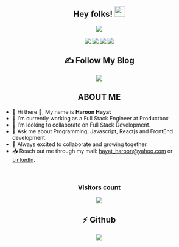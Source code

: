 <h2 align="center">
  Hey folks!
  <img src="https://media.giphy.com/media/hvRJCLFzcasrR4ia7z/giphy.gif" width="28">
</h2>

<p align="center">
  <a href="https://github.com/hayatharoon/readme-typing-svg"><img src="https://readme-typing-svg.herokuapp.com/?lines=I'm%20Haroon-Hayat;A%20Passionate%20Web%20Dev%20from%20Pakistan!;Always%20learning%20new%20things&font=Fira%20Code&center=true&width=440&height=45&color=f75c7e&vCenter=true&size=22"></a>
</p>

<!-- Social Media Handles -->
<p align="center">
  <a href="https://twitter.com/haron_hayat">
  <img align="center" src="https://img.shields.io/twitter/follow/haron_hayat?label=Twitter&logo=twitter&style=for-the-badge" />  
</a>
  <a href="https://www.linkedin.com/in/hayatharoon/">
  <img align="center" src="https://img.shields.io/badge/linkedin-%230077B5.svg?style=for-the-badge&logo=linkedin&logoColor=white" />
</a>
  <a href="https://haroonhayat.hashnode.dev/">
  <img align="center" src="https://img.shields.io/badge/Hashnode-2962FF?style=for-the-badge&logo=hashnode&logoColor=white" />
</a>
  <a href="https://github.com/hayatharoon">
  <img align="center" src="https://img.shields.io/badge/github-%23121011.svg?style=for-the-badge&logo=github&logoColor=white" />
</a>
</p>

<h2 align="center">✍ Follow My Blog </h2>
<p align="center">
  <a href="https://haroonhayat.hashnode.dev/">
  <img align="center" src="https://img.shields.io/badge/Hashnode-2962FF?style=for-the-badge&logo=hashnode&logoColor=white" />
</a>
</p>

<!-- About me section-->
<h2 align="center"> ABOUT ME </h2>
<p align="center">
  
  - 👋 Hi there 👋, My name is **Haroon Hayat**
  - 🔭 I’m currently working as a Full Stack Engineer at Productbox
  - 👯 I’m looking to collaborate on Full Stack Development.
  - 💬 Ask me about Programming, Javascript, Reactjs and FrontEnd development.
  - 🤗 Always excited to collaborate and growing together.
  - 📥 Reach out me through my mail: hayat_haroon@yahoo.com or [LinkedIn](https://www.linkedin.com/in/hayatharoon/).
  
</p>
<br>
<h3 align="center"> Visitors count </h3>
<p align="center">
  <a href="https://github.com/ParthGohil21/github-profile-count">
    <img align="center" src="https://profile-counter.glitch.me/{hayatharoon}/count.svg" />
    </a>
  </p>

<!--Github Stats-->
<div align="center">
  <h2 align="center">⚡ Github</h2>
<a href="https://github.com/hayatharoon/github-readme-stats" >
  <img align="center" src="https://github-readme-stats.vercel.app/api?username=hayatharoon&theme=blue-green&show_icons=true)" />
</a>
</div>


